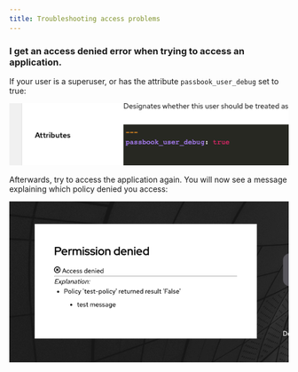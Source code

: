 ```yaml
---
title: Troubleshooting access problems
---
```


### I get an access denied error when trying to access an application.

If your user is a superuser, or has the attribute `passbook_user_debug` set to true:

![](./passbook_user_debug.png)

Afterwards, try to access the application again. You will now see a message explaining which policy denied you access:

![](./access_denied_message.png)
